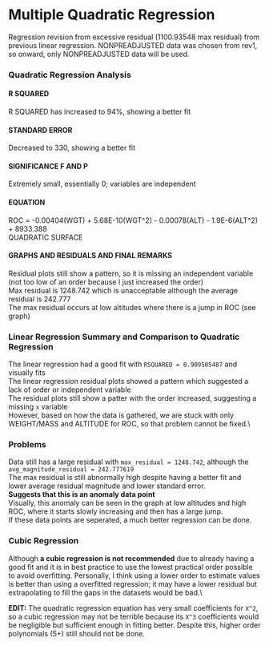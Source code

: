 # Multiple Quadratic Regression

Regression revision from excessive residual (1100.93548 max residual) from previous linear regression. NONPREADJUSTED data was chosen from rev1, so onward, only NONPREADJUSTED data will be used.

### Quadratic Regression Analysis							
#### R SQUARED
R SQUARED has increased to 94%, showing a better fit					
					
#### STANDARD ERROR
Decreased to 330, showing a better fit					
					
#### SIGNIFICANCE F AND P
Extremely small, essentially 0; variables are independent					
					
#### EQUATION
ROC = -0.00404(WGT) + 5.68E-10(WGT^2) - 0.00078(ALT) - 1.9E-6(ALT^2) + 8933.388					
QUADRATIC SURFACE					
					
#### GRAPHS AND RESIDUALS AND FINAL REMARKS
Residual plots still show a pattern, so it is missing an independent variable 					
(not too low of an order because I just increased the order)					
Max residual is 1248.742 which is unacceptable although the average residual is 242.777					
The max residual occurs at low altitudes where there is a jump in ROC (see graph)					

### Linear Regression Summary and Comparison to Quadratic Regression
The linear regression had a good fit with `RSQUARED = 0.909505487` and visually fits\
The linear regression residual plots showed a pattern which suggested a lack of order or independent variable\
The residual plots still show a patter with the order increased, suggesting a missing `x` variable\
However, based on how the data is gathered, we are stuck with only WEIGHT/MASS and ALTITUDE for ROC, so that problem cannot be fixed.\

### Problems
Data still has a large residual with `max_residual = 1248.742`, although the `avg_magnitude_residual = 242.777619`\
The max residual is still abnormally high despite having a better fit and lower average residual magnitude and lower standard error.\
**Suggests that this is an anomaly data point**\
Visually, this anomaly can be seen in the graph at low altitudes and high ROC, where it starts slowly increasing and then has a large jump.\
If these data points are seperated, a much better regression can be done.

### Cubic Regression
Although **a cubic regression is not recommended** due to already having a good fit and it is in best practice to use the lowest practical order possible to avoid overfitting. Personally, I think using a lower order to estimate values is better than using a overfitted regression; it may have a lower residual but extrapolating to fill the gaps in the datasets would be bad.\

**EDIT:** The quadratic regression equation has very small coefficients for `X^2`, so a cubic regression may not be terrible because its `X^3` coefficients would be negligible but sufficient enough in fitting better. Despite this, higher order polynomials (5+) still should not be done.
